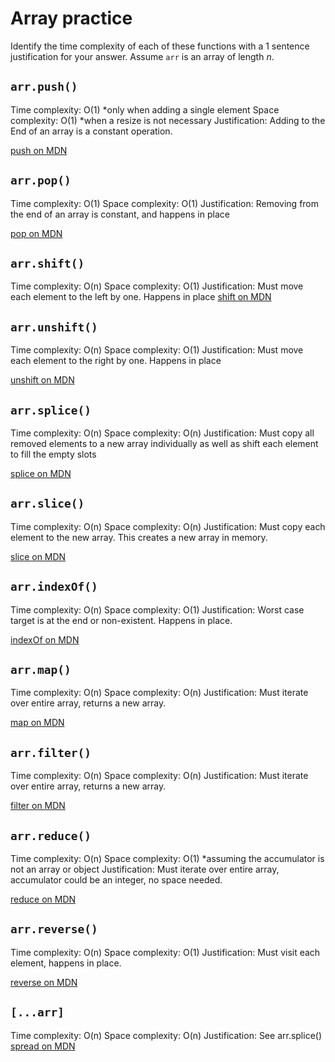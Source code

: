 # Array practice

Identify the time complexity of each of these functions with a 1 sentence
justification for your answer. Assume `arr` is an array of length _n_.

## `arr.push()`

Time complexity: O(1) *only when adding a single element
Space complexity: O(1) *when a resize is not necessary
Justification: Adding to the End of an array is a constant operation.

[push on MDN][push]


## `arr.pop()`

Time complexity: O(1)
Space complexity: O(1)
Justification: Removing from the end of an array is constant, and happens in place

[pop on MDN][pop]

## `arr.shift()`

Time complexity: O(n)
Space complexity: O(1)
Justification: Must move each element to the left by one. Happens in place
[shift on MDN][shift]

## `arr.unshift()`

Time complexity: O(n)
Space complexity: O(1)
Justification: Must move each element to the right by one. Happens in place

[unshift on MDN][unshift]

## `arr.splice()`

Time complexity: O(n)
Space complexity: O(n)
Justification: Must copy all removed elements to a new array individually as well 
as shift each element to fill the empty slots

[splice on MDN][splice]

## `arr.slice()`

Time complexity: O(n)
Space complexity: O(n)
Justification: Must copy each element to the new array. This creates a new array in memory.

[slice on MDN][slice]

## `arr.indexOf()`

Time complexity: O(n)
Space complexity: O(1)
Justification: Worst case target is at the end or non-existent. Happens in place.

[indexOf on MDN][indexOf]

## `arr.map()`

Time complexity: O(n)
Space complexity: O(n)
Justification: Must iterate over entire array, returns a new array.

[map on MDN][map]

## `arr.filter()`

Time complexity: O(n)
Space complexity: O(n)
Justification: Must iterate over entire array, returns a new array.

[filter on MDN][filter]

## `arr.reduce()`

Time complexity: O(n)
Space complexity: O(1) *assuming the accumulator is not an array or object
Justification: Must iterate over entire array, accumulator could be an integer, no space needed.

[reduce on MDN][reduce]

## `arr.reverse()`

Time complexity: O(n)
Space complexity: O(1)
Justification: Must visit each element, happens in place.

[reverse on MDN][reverse]

## `[...arr]`

Time complexity: O(n)
Space complexity: O(n)
Justification: See arr.splice()
[spread on MDN][spread]

[push]:https://developer.mozilla.org/en-US/docs/Web/JavaScript/Reference/Global_Objects/Array/push
[pop]:https://developer.mozilla.org/en-US/docs/Web/JavaScript/Reference/Global_Objects/Array/pop
[shift]:https://developer.mozilla.org/en-US/docs/Web/JavaScript/Reference/Global_Objects/Array/shift
[unshift]:https://developer.mozilla.org/en-US/docs/Web/JavaScript/Reference/Global_Objects/Array/unshift
[splice]:https://developer.mozilla.org/en-US/docs/Web/JavaScript/Reference/Global_Objects/Array/splice
[slice]:https://developer.mozilla.org/en-US/docs/Web/JavaScript/Reference/Global_Objects/Array/slice
[indexOf]:https://developer.mozilla.org/en-US/docs/Web/JavaScript/Reference/Global_Objects/Array/indexOf
[map]:https://developer.mozilla.org/en-US/docs/Web/JavaScript/Reference/Global_Objects/Array/map
[filter]:https://developer.mozilla.org/en-US/docs/Web/JavaScript/Reference/Global_Objects/Array/filter
[reduce]:https://developer.mozilla.org/en-US/docs/Web/JavaScript/Reference/Global_Objects/Array/reduce
[reverse]:https://developer.mozilla.org/en-US/docs/Web/JavaScript/Reference/Global_Objects/Array/reverse
[spread]:https://developer.mozilla.org/en-US/docs/Web/JavaScript/Reference/Operators/Spread_syntax
